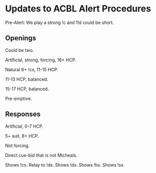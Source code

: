 # Updates to ACBL Alert Procedures

Pre-Alert: We play a strong !c and 1!d could be short.

## Openings

Could be two.

Artificial, strong, forcing, 16+ HCP.

Natural 6+ !cs, 11-15 HCP.

11-13 HCP, balanced.

15-17 HCP, balanced.

Pre-emptive.

## Responses

Artificial, 0-7 HCP.

5+ suit, 8+ HCP.

Not forcing.

Direct cue-bid that is not Micheals.

Shows !cs.
Relay to !ds.
Shows !ds.
Shows !hs.
Shows !ss.
